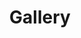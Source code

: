 ---
title: Gallery
index: true
category:
  - 研发手册
  - Reference
  - 前端API
  - Widget
  - Element
order: 4

---